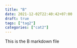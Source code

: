 ```yaml
---
title: "B"
date: 2021-12-02T22:40:42+07:00
draft: true
tags: ["tag2"]
categories: ["cat2"]
---
```


This is the B markdown file